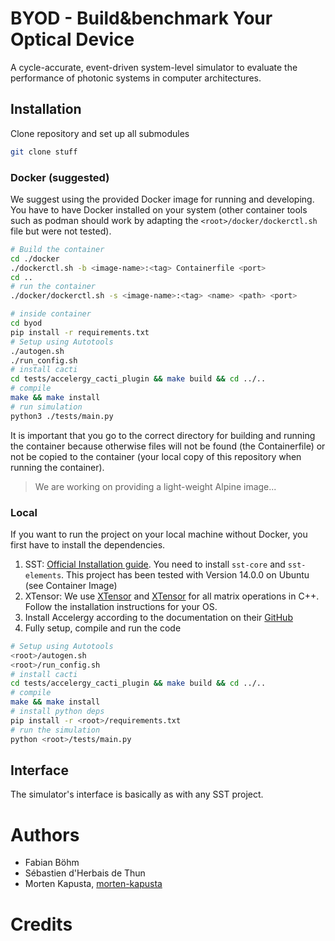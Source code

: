# BYOD - Build&benchmark Your Optical Device
A cycle-accurate, event-driven system-level simulator to evaluate the performance of photonic systems in computer architectures.

## Installation
Clone repository and set up all submodules
```bash
git clone stuff
```

### Docker (suggested)
We suggest using the provided Docker image for running and developing. You have to have Docker installed on your system (other container tools such as podman should work by adapting the `<root>/docker/dockerctl.sh` file but were not tested).

```bash
# Build the container
cd ./docker
./dockerctl.sh -b <image-name>:<tag> Containerfile <port>
cd ..
# run the container
./docker/dockerctl.sh -s <image-name>:<tag> <name> <path> <port>

# inside container
cd byod
pip install -r requirements.txt
# Setup using Autotools
./autogen.sh
./run_config.sh
# install cacti
cd tests/accelergy_cacti_plugin && make build && cd ../.. 
# compile
make && make install
# run simulation
python3 ./tests/main.py
```

It is important that you go to the correct directory for building and running the container because otherwise files will not be found (the Containerfile) or not be copied to the container (your local copy of this repository when running the container).

> We are working on providing a light-weight Alpine image...

### Local
If you want to run the project on your local machine without Docker, you first have to install the dependencies.
1. SST: [Official Installation guide](http://sst-simulator.org/SSTPages/SSTBuildAndInstall_12dot1dot0_SeriesDetailedBuildInstructions/). You need to install `sst-core` and `sst-elements`. This project has been tested with Version 14.0.0 on Ubuntu (see Container Image)
2. XTensor: We use [XTensor](https://xtensor.readthedocs.io/en/latest/) and [XTensor](https://xtensor.readthedocs.io/en/latest/) for all matrix operations in C++. Follow the installation instructions for your OS.
3. Install Accelergy according to the documentation on their [GitHub](https://github.com/Accelergy-Project/accelergy/tree/master)
4. Fully setup, compile and run the code
```bash
# Setup using Autotools
<root>/autogen.sh
<root>/run_config.sh
# install cacti
cd tests/accelergy_cacti_plugin && make build && cd ../..
# compile
make && make install
# install python deps
pip install -r <root>/requirements.txt
# run the simulation
python <root>/tests/main.py
```

## Interface
The simulator's interface is basically as with any SST project. 



# Authors
- Fabian Böhm
- Sébastien d'Herbais de Thun
- Morten Kapusta, [morten-kapusta](github.hpe.com/morten-kapusta)


# Credits

